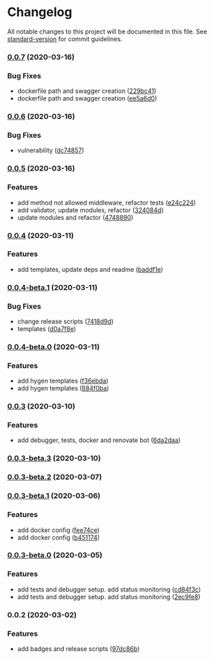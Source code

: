 # Changelog

All notable changes to this project will be documented in this file. See [standard-version](https://github.com/conventional-changelog/standard-version) for commit guidelines.

### [0.0.7](https://github.com/whereiswolf/texas/compare/v0.0.6...v0.0.7) (2020-03-16)


### Bug Fixes

* dockerfile path and swagger creation ([229bc41](https://github.com/whereiswolf/texas/commit/229bc41d638439fdf832c14fbd748ad54e6d3f8e))
* dockerfile path and swagger creation ([ee5a6d0](https://github.com/whereiswolf/texas/commit/ee5a6d0f57489cef5753a8908d0ebc91f6d84f4f))

### [0.0.6](https://github.com/whereiswolf/texas/compare/v0.0.5...v0.0.6) (2020-03-16)


### Bug Fixes

* vulnerability ([dc74857](https://github.com/whereiswolf/texas/commit/dc748571f375bf8a4f332ef8b05876d240f7f6c1))

### [0.0.5](https://github.com/whereiswolf/texas/compare/v0.0.4...v0.0.5) (2020-03-16)


### Features

* add method not allowed middleware, refactor tests ([e24c224](https://github.com/whereiswolf/texas/commit/e24c224aac0e532764539c1bcc4251dfaa9fd4fb))
* add validator, update modules, refactor ([324084d](https://github.com/whereiswolf/texas/commit/324084dbf67582d73a77428536fd70f509013da5))
* update modules and refactor ([4748890](https://github.com/whereiswolf/texas/commit/4748890aff554b72c10790dd1ac3cd35258d5c72))

### [0.0.4](https://github.com/whereiswolf/texas/compare/v0.0.4-beta.1...v0.0.4) (2020-03-11)


### Features

* add templates, update deps and readme ([baddf1e](https://github.com/whereiswolf/texas/commit/baddf1eba3354622d2e9f144e68297249fb4bd05))

### [0.0.4-beta.1](https://github.com/whereiswolf/texas/compare/v0.0.4-beta.0...v0.0.4-beta.1) (2020-03-11)


### Bug Fixes

* change release scripts ([7418d9d](https://github.com/whereiswolf/texas/commit/7418d9d9e073363cf3a9d66a2f3e6d9fd3a6a889))
* templates ([d0a7f8e](https://github.com/whereiswolf/texas/commit/d0a7f8e29f378bbc143c2c262a084ea5c83661a3))

### [0.0.4-beta.0](https://github.com/whereiswolf/texas/compare/v0.0.3...v0.0.4-beta.0) (2020-03-11)


### Features

* add hygen templates ([f36ebda](https://github.com/whereiswolf/texas/commit/f36ebdab137c0e9092b018dde779c0f5a78f040d))
* add hygen templates ([684f0ba](https://github.com/whereiswolf/texas/commit/684f0baa7b19ddf183ebcea015562f4b48cb6e82))

### [0.0.3](https://github.com/whereiswolf/texas/compare/v0.0.3-beta.3...v0.0.3) (2020-03-10)


### Features

* add debugger, tests, docker and renovate bot ([6da2daa](https://github.com/whereiswolf/texas/commit/6da2daac3693a08cbbf10647c809c10a53931880))

### [0.0.3-beta.3](https://github.com/whereiswolf/texas/compare/v0.0.3-beta.2...v0.0.3-beta.3) (2020-03-10)

### [0.0.3-beta.2](https://github.com/whereiswolf/texas/compare/v0.0.3-beta.1...v0.0.3-beta.2) (2020-03-07)

### [0.0.3-beta.1](https://github.com/whereiswolf/texas/compare/v0.0.3-beta.0...v0.0.3-beta.1) (2020-03-06)


### Features

* add docker config ([fee74ce](https://github.com/whereiswolf/texas/commit/fee74ce617d8be1321fdaf47f266f1e495ceb168))
* add docker config ([b451174](https://github.com/whereiswolf/texas/commit/b4511744bb05c76036763b72f1d1cc3890b11b6a))

### [0.0.3-beta.0](https://github.com/whereiswolf/texas/compare/v0.0.2...v0.0.3-beta.0) (2020-03-05)


### Features

* add tests and debugger setup. add status monitoring ([cd84f3c](https://github.com/whereiswolf/texas/commit/cd84f3c1f73318066c7766947398b5a8d1229be1))
* add tests and debugger setup. add status monitoring ([2ec9fe8](https://github.com/whereiswolf/texas/commit/2ec9fe83d9b3ba02d097431006580fe72ac382a6))

### 0.0.2 (2020-03-02)


### Features

* add badges and release scripts ([97dc86b](https://github.com/whereiswolf/texas/commit/97dc86b7d1e124cb5c638ce88a253e9e24904692))

